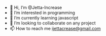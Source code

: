 - 👋 Hi, I’m @Jetta-Increase
- 👀 I’m interested in programming
- 🌱 I’m currently learning javascript
- 💞️ I’m looking to collaborate on any project
- 📫 How to reach me ijettacrease@gmail.com

<!---
Jetta-Increase/Jetta-Increase is a ✨ special ✨ repository because its `README.md` (this file) appears on your GitHub profile.
You can click the Preview link to take a look at your changes.
--->
